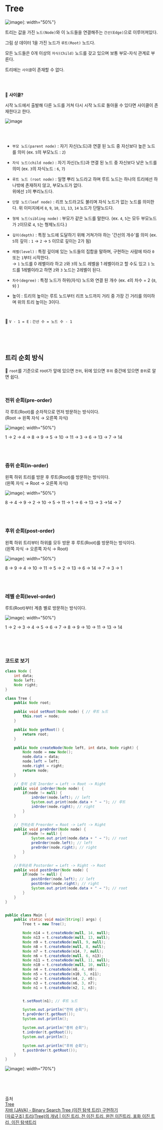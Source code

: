 # Tree

![image](https://user-images.githubusercontent.com/74857364/199453611-f8308794-d123-4a19-a406-75c6cbdca3a9.png){: width="50%"}         

트리는 값을 가진 `노드(Node)`와 이 노드들을 연결해주는 `간선(Edge)`으로 이루어져있다.

그림 상 데이터 1을 가진 노드가 `루트(Root)` 노드다.

모든 노드들은 0개 이상의 `자식(Child)` 노드를 갖고 있으며 보통 부모-자식 관계로 부른다.

트리에는 `사이클`이 존재할 수 없다.

<br><br>

💬 **사이클?**  

시작 노드에서 출발해 다른 노드를 거쳐 다시 시작 노드로 돌아올 수 있다면 사이클이 존재한다고 한다.       

![image](https://user-images.githubusercontent.com/74857364/200262927-e7e1c52d-87f5-4e24-a0a8-ae1b95fe1f9f.png)


<br><br>

- `부모 노드(parent node)` : 자기 자신(노드)과 연결 된 노드 중 자신보다 높은 노드를 의미 (ex. `5`의 부모노드 : `2`)

- `자식 노드(child node)` : 자기 자신(노드)과 연결 된 노드 중 자신보다 낮은 노드를 의미 (ex. `3`의 자식노드 : `6`, `7`)

- `루트 노드 (root node)` : 일명 뿌리 노드라고 하며 루트 노드는 하나의 트리에선 하나밖에 존재하지 않고, 부모노드가 없다.              
    위에선 `1`이 뿌리노드다.

- `단말 노드(leaf node)` : 리프 노드라고도 불리며 자식 노드가 없는 노드를 의미한다. 위 이미지에서 `8`, `9`, `10`, `11`, `13`, `14` 노드가 단말노드다.

- `형제 노드(sibling node)` : 부모가 같은 노드를 말한다. (ex. `4`, `5`는 모두 부모노드가 `2`이므로 `4`, `5`는 형제노드다.)

- `깊이(depth)` : 특정 노드에 도달하기 위해 거쳐가야 하는 '간선의 개수'를 의미 (ex. `5`의 깊이 : `1` → `2` → `5` 이므로 깊이는 2가 됨)

- `레벨(level)` : 특정 깊이에 있는 노드들의 집합을 말하며, 구현하는 사람에 따라 `0` 또는 `1`부터 시작한다.     
   → `1` 노드를 0 레벨이라 하고 `2`와 `3`의 노드 레벨을 1 레벨이라고 할 수도 있고 `1` 노드를 1레벨이라고 하면 `2`와 `3` 노드는 2레벨이 된다.         

- `차수(degree)` : 특정 노드가 하위(자식) 노드와 연결 된 개수 (ex. `4`의 차수 = 2 {`8`, `9`} )

- 높이 : 트리의 높이는 루트 노드부터 리프 노드까지 거리 중 가장 긴 거리를 의미하며 위의 트리 높이는 3이다.      

<br>

🐣 `V - 1 = E` : `간선 수 = 노드 수 - 1`

<br><br><br>

## 트리 순회 방식
🐣 `root`를 기준으로 root가 앞에 있으면 `전위`, 뒤에 있으면 `후위` 중간에 있으면 `중위`로 알면 쉽다.

<br>

### 전위 순회(pre-order)
각 루트(Root)를 순차적으로 먼저 방문하는 방식이다.                
(Root → 왼쪽 자식 → 오른쪽 자식)                          

![image](https://user-images.githubusercontent.com/74857364/199453080-279f9bd7-097b-40d9-991f-5d228ef2c4c7.gif){: width="50%"}

1 → 2 → 4 → 8 → 9 → 5 → 10 → 11 → 3 → 6 → 13 → 7 → 14

<br><br>

### 중위 순회(in-order)
왼쪽 하위 트리를 방문 후 루트(Root)를 방문하는 방식이다.                         
(왼쪽 자식 → Root → 오른쪽 자식)             

![image](https://user-images.githubusercontent.com/74857364/199499853-8fad06fe-bc02-4cbb-b636-2aa676172a40.gif){: width="50%"}       

8 → 4 → 9 → 2 → 10 → 5 → 11 → 1 → 6 → 13 → 3 →14 → 7

<br><br>

### 후위 순회(post-order)
왼쪽 하위 트리부터 하위를 모두 방문 후 루트(Root)를 방문하는 방식이다.       
(왼쪽 자식 → 오른쪽 자식 → Root)

![image](https://user-images.githubusercontent.com/74857364/199560730-ead257a4-fe36-4278-86c3-f41475eeac50.gif){: width="50%"}  

8 → 9 → 4 → 10 → 11 → 5 → 2 → 13 → 6 → 14 → 7 → 3 → 1

<br><br>


### 레벨 순회(level-order)
루트(Root)부터 계층 별로 방문하는 방식이다.

![image](https://user-images.githubusercontent.com/74857364/199559536-7099077c-acd9-492f-a8f1-d6d28bae11d4.gif){: width="50%"}

1 → 2 → 3 → 4 → 5 → 6 → 7 → 8 → 9 → 10 → 11 → 13 → 14

<br><br><br>

### 코드로 보기
```java
class Node {
    int data;
    Node left;
    Node right;
}

class Tree {
    public Node root;

    public void setRoot(Node node) { // 루트 노드
        this.root = node;
    }

    public Node getRoot() {
        return root;
    }

    public Node createNode(Node left, int data, Node right) {
        Node node = new Node();
        node.data = data;
        node.left = left;
        node.right = right;
        return node;
    }

    // 중위 순회 Inorder = Left -> Root -> Right
    public void inOrder(Node node) {
        if(node != null) {
            inOrder(node.left); // left
            System.out.print(node.data + " → "); // 루트
            inOrder(node.right); // right
        }
    }

    // 전위순회 Preorder = Root -> Left -> Right
    public void preOrder(Node node) {
        if(node != null) {
            System.out.print(node.data + " → "); // root
            preOrder(node.left); // left
            preOrder(node.right); // right
        }
    }

    //후위순회 Postorder = Left -> Right -> Root
    public void postOrder(Node node) {
        if(node != null) {
            postOrder(node.left); // left
            postOrder(node.right); // right
            System.out.print(node.data + " → "); // root
        }
    }
}


public class Main {
    public static void main(String[] args) {
        Tree t = new Tree();

        Node n14 = t.createNode(null, 14, null);
        Node n13 = t.createNode(null, 13, null);
        Node n9 = t.createNode(null, 9, null);
        Node n8 = t.createNode(null, 8, null);
        Node n7 = t.createNode(n14, 7, null);
        Node n6 = t.createNode(null, 6, n13);
        Node n11 = t.createNode(null, 11, null);
        Node n10 = t.createNode(null, 10, null);
        Node n4 = t.createNode(n8, 4, n9);
        Node n5 = t.createNode(n10, 5, n11);
        Node n2 = t.createNode(n4, 2, n5);
        Node n3 = t.createNode(n6, 3, n7);
        Node n1 = t.createNode(n2, 1, n3);


        t.setRoot(n1); // 루트 노드

        System.out.println("전위 순회");
        t.preOrder(t.getRoot());
        System.out.println();

        System.out.println("중위 순회");
        t.inOrder(t.getRoot());
        System.out.println();

        System.out.println("후위 순회");
        t.postOrder(t.getRoot());
    }
}

```

![image](https://user-images.githubusercontent.com/74857364/200261751-75296be1-009a-4bfe-ad65-d2901562f6c8.png){: width="70%"}

<br><br><br>

출처                   
[Tree](https://gyoogle.dev/blog/computer-science/data-structure/Tree.html)               
[자바 [JAVA] - Binary Search Tree (이진 탐색 트리) 구현하기](https://st-lab.tistory.com/300)               
[[자료구조] 트리(Tree)의 개념 | 이진 트리, 전 이진 트리, 완전 이진트리, 포화 이진 트리, 이진 탐색트리](https://code-lab1.tistory.com/8)       
